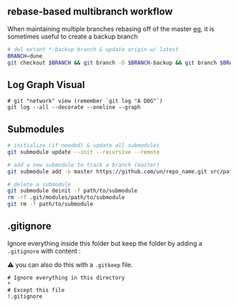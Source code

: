 ## rebase-based multibranch workflow
When maintaining multiple branches rebasing off of the master [eg](https://github.com/USF-IMARS/erddap-config), it is sometimes useful to create a backup branch
```bash
# del extant *-backup branch & update origin w/ latest 
BRANCH=dune
git checkout $BRANCH && git branch -D $BRANCH-backup && git branch $BRANCH-backup && git checkout $BRANCH-backup && git push -f origin $BRANCH-backup && git checkout $BRANCH && git branch -D $BRANCH-backup
```

## Log Graph Visual
```
# git "network" view (remember `git log "A DOG"`)
git log --all --decorate --oneline --graph
```

## Submodules 

```bash
# initialize (if needed) & update all submodules
git submodule update --init --recursive --remote

# add a new submodule to track a branch (master)
git submodule add -b master https://github.com/un/repo_name.git src/path/to/module

# delete a submodule
git submodule deinit -f path/to/submodule
rm -rf .git/modules/path/to/submodule
git rm -f path/to/submodule
```

## .gitignore
Ignore everything inside this folder but keep the folder by adding a `.gitignore` with content :

:warning: you can also do this with a `.gitkeep` file.

```
# Ignore everything in this directory
*
# Except this file
!.gitignore
```
